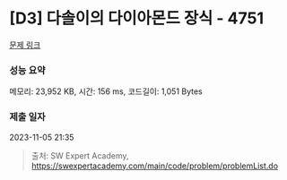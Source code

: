 # [D3] 다솔이의 다이아몬드 장식 - 4751 

[문제 링크](https://swexpertacademy.com/main/code/problem/problemDetail.do?contestProbId=AWSNw5jKzwMDFAUr) 

### 성능 요약

메모리: 23,952 KB, 시간: 156 ms, 코드길이: 1,051 Bytes

### 제출 일자

2023-11-05 21:35



> 출처: SW Expert Academy, https://swexpertacademy.com/main/code/problem/problemList.do